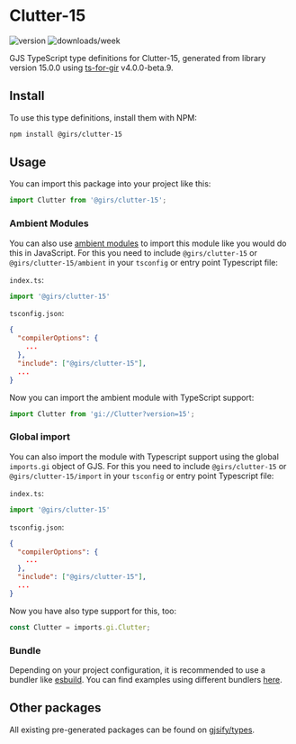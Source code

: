 
# Clutter-15

![version](https://img.shields.io/npm/v/@girs/clutter-15)
![downloads/week](https://img.shields.io/npm/dw/@girs/clutter-15)


GJS TypeScript type definitions for Clutter-15, generated from library version 15.0.0 using [ts-for-gir](https://github.com/gjsify/ts-for-gir) v4.0.0-beta.9.


## Install

To use this type definitions, install them with NPM:
```bash
npm install @girs/clutter-15
```

## Usage

You can import this package into your project like this:
```ts
import Clutter from '@girs/clutter-15';
```

### Ambient Modules

You can also use [ambient modules](https://github.com/gjsify/ts-for-gir/tree/main/packages/cli#ambient-modules) to import this module like you would do this in JavaScript.
For this you need to include `@girs/clutter-15` or `@girs/clutter-15/ambient` in your `tsconfig` or entry point Typescript file:

`index.ts`:
```ts
import '@girs/clutter-15'
```

`tsconfig.json`:
```json
{
  "compilerOptions": {
    ...
  },
  "include": ["@girs/clutter-15"],
  ...
}
```

Now you can import the ambient module with TypeScript support: 

```ts
import Clutter from 'gi://Clutter?version=15';
```

### Global import

You can also import the module with Typescript support using the global `imports.gi` object of GJS.
For this you need to include `@girs/clutter-15` or `@girs/clutter-15/import` in your `tsconfig` or entry point Typescript file:

`index.ts`:
```ts
import '@girs/clutter-15'
```

`tsconfig.json`:
```json
{
  "compilerOptions": {
    ...
  },
  "include": ["@girs/clutter-15"],
  ...
}
```

Now you have also type support for this, too:

```ts
const Clutter = imports.gi.Clutter;
```

### Bundle

Depending on your project configuration, it is recommended to use a bundler like [esbuild](https://esbuild.github.io/). You can find examples using different bundlers [here](https://github.com/gjsify/ts-for-gir/tree/main/examples).

## Other packages

All existing pre-generated packages can be found on [gjsify/types](https://github.com/gjsify/types).

